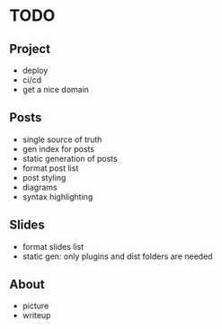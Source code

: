 # TODO

## Project

- deploy
- ci/cd
- get a nice domain

## Posts

- single source of truth
- gen index for posts
- static generation of posts
- format post list
- post styling
- diagrams
- syntax highlighting

## Slides

- format slides list
- static gen: only plugins and dist folders are needed

## About

- picture
- writeup
